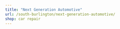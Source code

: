 ```yaml
---
title: "Next Generation Automotive"
url: /south-burlington/next-generation-automotive/
shop: car repair
---
```


